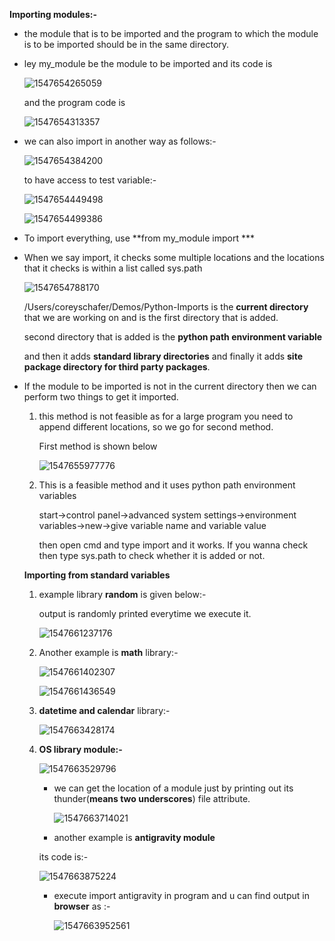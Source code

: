 **Importing modules:-**

- the module that is to be imported and the program to which the module is to be imported should be in the same directory.

- ley my_module be the module to be imported and its code is 

  ![1547654265059](https://github.com/adityakuppa26/Python-Notes/blob/lalith_notes/images/1547654265059.png)

  and the program code is 

  ![1547654313357](https://github.com/adityakuppa26/Python-Notes/blob/lalith_notes/images/1547654313357.png)

- we can also import in another way as follows:-

  ![1547654384200](https://github.com/adityakuppa26/Python-Notes/blob/lalith_notes/images/1547654384200.png)

  to have access to test variable:-

  ![1547654449498](https://github.com/adityakuppa26/Python-Notes/blob/lalith_notes/images/1547654449498.png)

  ![1547654499386](https://github.com/adityakuppa26/Python-Notes/blob/lalith_notes/images/1547654499386.png)

-  To import everything, use **from my_module import ***

- When we say import, it checks some multiple locations and the locations that it checks is within a list called sys.path

  ![1547654788170](https://github.com/adityakuppa26/Python-Notes/blob/lalith_notes/images/1547654788170.png)

  /Users/coreyschafer/Demos/Python-Imports is the **current directory** that we are working on and is the first directory that is added.

  second directory that is added is the **python path environment variable**

  and then it adds **standard library directories** and finally it adds **site package directory for third party packages**. 

- If the module to be imported is not in the current directory then we can perform two things to get it imported.

  1. this method is not feasible as for a large program you need to append different locations, so we go for second method. 

     First method is shown below <!--module to be imported is on desktop-->

     ![1547655977776](https://github.com/adityakuppa26/Python-Notes/blob/lalith_notes/images/1547655977776.png)

  2. This is a feasible method and it uses python path environment variables

     start->control panel->advanced system settings->environment variables->new->give variable name  <!--variable name should be PYTHONPATH as we are converting shell variable into environment variable(sys.path are initialized with PYTHONPATH plus installation dependent default. This adds the path of the folder to the sys.path for current directory--> and variable value <!--here variable value is the location of the module in desktop-->

     then open cmd and type import <module name> and it works. If you wanna check then type sys.path to check whether it is added or not.<!--see video 9 for more clarification-->

  **Importing from standard variables**

  1. example library **random** is given below:-

     output is randomly printed everytime we execute it.

     ![1547661237176](https://github.com/adityakuppa26/Python-Notes/blob/lalith_notes/images/1547661237176.png)

  2. Another example is **math** library:-

     ![1547661402307](https://github.com/adityakuppa26/Python-Notes/blob/lalith_notes/images/1547661402307.png)

     ![1547661436549](https://github.com/adityakuppa26/Python-Notes/blob/lalith_notes/images/1547661436549.png)

  3. **datetime and calendar** library:-

     ![1547663428174](https://github.com/adityakuppa26/Python-Notes/blob/lalith_notes/images/1547663428174.png)

  4. **OS library module:-**

     ![1547663529796](https://github.com/adityakuppa26/Python-Notes/blob/lalith_notes/images/1547663529796.png)

     - we can get the location of a module just by printing out its thunder(**means two underscores**) file attribute.

       ![1547663714021](https://github.com/adityakuppa26/Python-Notes/blob/lalith_notes/images/1547663714021.png)

     -  another example is **antigravity module**

       its code is:-

       ![1547663875224](https://github.com/adityakuppa26/Python-Notes/blob/lalith_notes/images/1547663875224.png)

     - execute import antigravity in program and u can find output in **browser** as :-

       ![1547663952561](https://github.com/adityakuppa26/Python-Notes/blob/lalith_notes/images/1547663952561.png)

